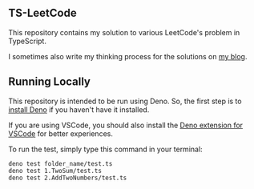 ## TS-LeetCode

This repository contains my solution to various LeetCode's problem in TypeScript.

I sometimes also write my thinking process for the solutions on [my blog](https://vitaneri.com/tags/leetcode/).

## Running Locally

This repository is intended to be run using Deno. So, the first step is to [install Deno](https://deno.land) if you haven't have it installed.

If you are using VSCode, you should also install the [Deno extension for VSCode](https://marketplace.visualstudio.com/items?itemName=denoland.vscode-deno) for better experiences.

To run the test, simply type this command in your terminal:

```
deno test folder_name/test.ts
deno test 1.TwoSum/test.ts
deno test 2.AddTwoNumbers/test.ts
```
